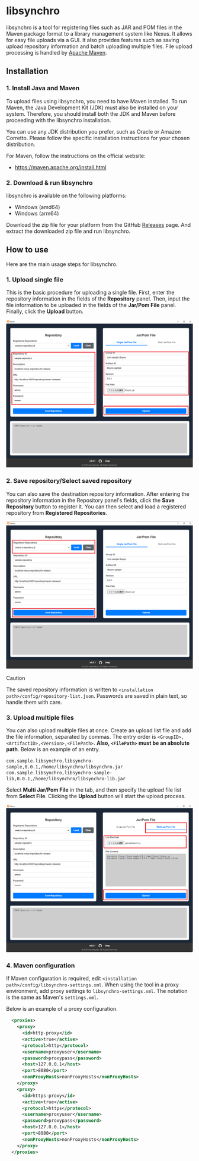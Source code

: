 # libsynchro

libsynchro is a tool for registering files such as JAR and POM files in the Maven package format to a library management system like Nexus.
It allows for easy file uploads via a GUI.
It also provides features such as saving upload repository information and batch uploading multiple files.
File upload processing is handled by [Apache Maven](https://maven.apache.org/).

## Installation

### 1. Install Java and Maven

To upload files using libsynchro, you need to have Maven installed.
To run Maven, the Java Development Kit (JDK) must also be installed on your system.
Therefore, you should install both the JDK and Maven before proceeding with the libsynchro installation.

You can use any JDK distribution you prefer, such as Oracle or Amazon Corretto.
Please follow the specific installation instructions for your chosen distribution.

For Maven, follow the instructions on the official website:

* https://maven.apache.org/install.html


### 2. Download & run libsynchro

libsynchro is available on the following platforms:

* Windows (amd64)
* Windows (arm64)

Download the zip file for your platform from the GitHub [Releases](https://github.com/hayashiyum/libsynchro/releases) page. 
And extract the downloaded zip file and run libsynchro.

## How to use

Here are the main usage steps for libsynchro.

### 1. Upload single file

This is the basic procedure for uploading a single file.
First, enter the repository information in the fields of the **Repository**  panel.
Then, input the file information to be uploaded in the fields of the **Jar/Pom File** panel.
Finally, click the **Upload** button.

![upload-single-file](./assets/upload-single-file.png)

### 2. Save repository/Select saved repository

You can also save the destination repository information.
After entering the repository information in the Repository panel's fields, click the **Save Repository** button to register it.
You can then select and load a registered repository from **Registered Repositories**.

![save-repository-and-select-seved-repository](./assets/save-repository-and-select-seved-repository.png)

> [!CAUTION]
> The saved repository information is written to `<installation path>/config/repository-list.json`.
> Passwords are saved in plain text, so handle them with care.


### 3. Upload multiple files

You can also upload multiple files at once.
Create an upload list file and add the file information, separated by commas.
The entry order is `<GroupID>,<ArtifactID>,<Version>,<FilePath>`.
**Also, `<FilePath>` must be an absolute path**.
Below is an example of an entry.

```sample.csv
com.sample.libsynchro,libsynchro-sample,0.0.1,/home/libsynchro/libsynchro.jar
com.sample.libsynchro,libsynchro-sample-lib,0.0.1,/home/libsynchro/libsynchro-lib.jar
```

Select **Multi Jar/Pom File** in the tab, and then specify the upload file list from **Select File**.
Clicking the **Upload** button will start the upload process.

![upload-multiple-files](./assets/upload-multiple-files.png)

### 4. Maven configuration

If Maven configuration is required, edit `<installation path>/config/libsynchro-settings.xml`.
When using the tool in a proxy environment, add proxy settings to `libsynchro-settings.xml`.
The notation is the same as Maven's `settings.xml`.

Below is an example of a proxy configuration.

```xml
  <proxies>
    <proxy>
      <id>http-proxy</id>
      <active>true</active>
      <protocol>http</protocol>
      <username>proxyuser</username>
      <password>proxypass</password>
      <host>127.0.0.1</host>
      <port>8080</port>
      <nonProxyHosts>nonProxyHosts</nonProxyHosts>
    </proxy>
    <proxy>
      <id>https-proxy</id>
      <active>true</active>
      <protocol>https</protocol>
      <username>proxyuser</username>
      <password>proxypass</password>
      <host>127.0.0.1</host>
      <port>8080</port>
      <nonProxyHosts>nonProxyHosts</nonProxyHosts>
    </proxy>
  </proxies>
```